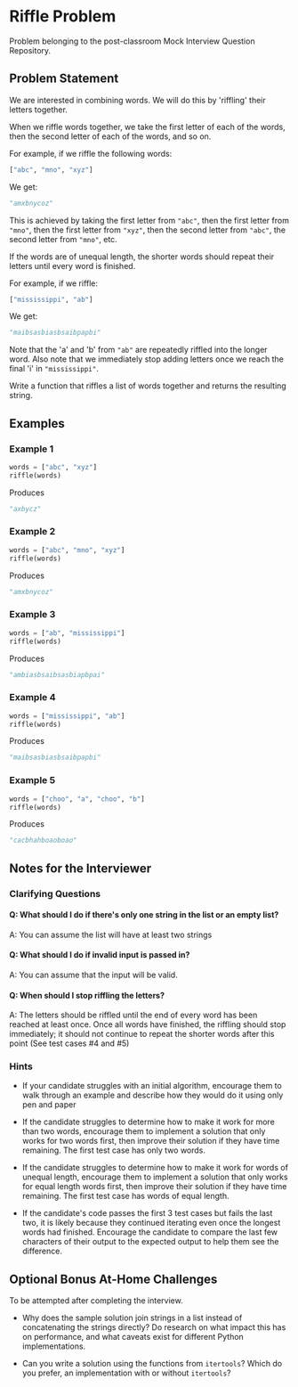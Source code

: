 # Riffle Problem

Problem belonging to the post-classroom Mock Interview Question Repository.

## Problem Statement

We are interested in combining words. We will do this by 'riffling' their letters together.

When we riffle words together, we take the first letter of each of the words, then the second letter of each of the words, and so on.

For example, if we riffle the following words:

```py
["abc", "mno", "xyz"]
```

We get:

```py
"amxbnycoz"
```

This is achieved by taking the first letter from `"abc"`, then the first letter from `"mno"`, then the first letter from `"xyz"`, then the second letter from `"abc"`, the second letter from `"mno"`, etc.

If the words are of unequal length, the shorter words should repeat their letters until every word is finished.

For example, if we riffle:

```py
["mississippi", "ab"]
```

We get:

```py
"maibsasbiasbsaibpapbi"
```

Note that the 'a' and 'b' from `"ab"` are repeatedly riffled into the longer word. Also note that we immediately stop adding letters once we reach the final 'i' in `"mississippi"`.

Write a function that riffles a list of words together and returns the resulting string.

## Examples

### Example 1

```py
words = ["abc", "xyz"]
riffle(words)
```

Produces

```py
"axbycz"
```

### Example 2

```py
words = ["abc", "mno", "xyz"]
riffle(words)
```

Produces

```py
"amxbnycoz"
```

### Example 3

```py
words = ["ab", "mississippi"]
riffle(words)
```

Produces

```py
"ambiasbsaibsasbiapbpai"
```

### Example 4

```py
words = ["mississippi", "ab"]
riffle(words)
```

Produces

```py
"maibsasbiasbsaibpapbi"
```

### Example 5

```py
words = ["choo", "a", "choo", "b"]
riffle(words)
```

Produces

```py
"cacbhahboaoboao"
```

## Notes for the Interviewer

### Clarifying Questions

#### Q: What should I do if there's only one string in the list or an empty list?

A: You can assume the list will have at least two strings

#### Q: What should I do if invalid input is passed in?

A: You can assume that the input will be valid.

#### Q: When should I stop riffling the letters?

A: The letters should be riffled until the end of every word has been reached at least once. Once all words have finished, the riffling should stop immediately; it should not continue to repeat the shorter words after this point (See test cases #4 and #5)

### Hints

- If your candidate struggles with an initial algorithm, encourage them to walk through an example and describe how they would do it using only pen and paper

- If the candidate struggles to determine how to make it work for more than two words, encourage them to implement a solution that only works for two words first, then improve their solution if they have time remaining. The first test case has only two words.

- If the candidate struggles to determine how to make it work for words of unequal length, encourage them to implement a solution that only works for equal length words first, then improve their solution if they have time remaining. The first test case has words of equal length.

- If the candidate's code passes the first 3 test cases but fails the last two, it is likely because they continued iterating even once the longest words had finished. Encourage the candidate to compare the last few characters of their output to the expected output to help them see the difference.

## Optional Bonus At-Home Challenges

To be attempted after completing the interview.

- Why does the sample solution join strings in a list instead of concatenating the strings directly? Do research on what impact this has on performance, and what caveats exist for different Python implementations.

- Can you write a solution using the functions from `itertools`? Which do you prefer, an implementation with or without `itertools`?
